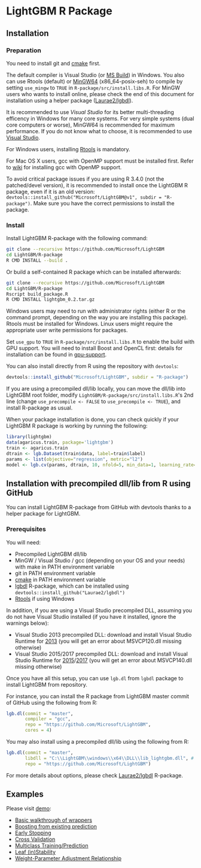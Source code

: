 LightGBM R Package
==================

Installation
------------

### Preparation
You need to install git and [cmake](https://cmake.org/) first.

The default compiler is Visual Studio (or [MS Build](https://www.visualstudio.com/downloads/#build-tools-for-visual-studio-2017)) in Windows. You also can use Rtools (default) or [MinGW64](https://sourceforge.net/projects/mingw-w64/files/Toolchains%20targetting%20Win64/Personal%20Builds/mingw-builds/) (x86_64-posix-seh) to compile by setting `use_mingw` to `TRUE` in `R-package/src/install.libs.R`. For MinGW users who wants to install online, please check the end of this document for installation using a helper package ([Laurae2/lgbdl](https://github.com/Laurae2/lgbdl/)).

It is recommended to use *Visual Studio* for its better multi-threading efficency in Windows for many core systems. For very simple systems (dual core computers or worse), MinGW64 is recommended for maximum performance. If you do not know what to choose, it is recommended to use [Visual Studio](https://www.visualstudio.com/downloads/#build-tools-for-visual-studio-2017).

For Windows users, installing [Rtools](https://cran.r-project.org/bin/windows/Rtools/) is mandatory.

For Mac OS X users, gcc with OpenMP support must be installed first. Refer to [wiki](https://github.com/Microsoft/LightGBM/wiki/Installation-Guide#osx) for installing gcc with OpenMP support.

To avoid critical package issues if you are using R 3.4.0 (not the patched/devel version), it is recommended to install once the LightGBM R package, even if it is an old version: `devtools::install_github("Microsoft/LightGBM@v1", subdir = "R-package")`. Make sure you have the correct permissions to install the package.

### Install
Install LightGBM R-package with the following command:

```sh
git clone --recursive https://github.com/Microsoft/LightGBM
cd LightGBM/R-package
R CMD INSTALL --build .
```

Or build a self-contained R package which can be installed afterwards:

```sh
git clone --recursive https://github.com/Microsoft/LightGBM
cd LightGBM/R-package
Rscript build_package.R
R CMD INSTALL lightgbm_0.2.tar.gz
``` 

Windows users may need to run with administrator rights (either R or the command prompt, depending on the way you are installing this package). Rtools must be installed for Windows. Linux users might require the appropriate user write permissions for packages.

Set `use_gpu` to `TRUE` in `R-package/src/install.libs.R` to enable the build with GPU support. You will need to install Boost and OpenCL first: details for installation can be found in [gpu-support](https://github.com/Microsoft/LightGBM/wiki/Installation-Guide#with-gpu-support).

You can also install directly from R using the repository with `devtools`:

```r
devtools::install_github("Microsoft/LightGBM", subdir = "R-package")
```

If you are using a precompiled dll/lib locally, you can move the dll/lib into LightGBM root folder, modify `LightGBM/R-package/src/install.libs.R`'s 2nd line (change `use_precompile <- FALSE` to `use_precompile <- TRUE`), and install R-package as usual.

When your package installation is done, you can check quickly if your LightGBM R package is working by running the following:

```r
library(lightgbm)
data(agaricus.train, package='lightgbm')
train <- agaricus.train
dtrain <- lgb.Dataset(train$data, label=train$label)
params <- list(objective="regression", metric="l2")
model <- lgb.cv(params, dtrain, 10, nfold=5, min_data=1, learning_rate=1, early_stopping_rounds=10)
```

Installation with precompiled dll/lib from R using GitHub
------------

You can install LightGBM R-package from GitHub with devtools thanks to a helper package for LightGBM.

### Prerequisites

You will need:

* Precompiled LightGBM dll/lib
* MinGW / Visual Studio / gcc (depending on your OS and your needs) with make in PATH environment variable
* git in PATH environment variable
* [cmake](https://cmake.org/) in PATH environment variable
* [lgbdl](https://github.com/Laurae2/lgbdl/) R-package, which can be installed using `devtools::install_github("Laurae2/lgbdl")`
* [Rtools](https://cran.r-project.org/bin/windows/Rtools/) if using Windows

In addition, if you are using a Visual Studio precompiled DLL, assuming you do not have Visual Studio installed (if you have it installed, ignore the warnings below):

* Visual Studio 2013 precompiled DLL: download and install Visual Studio Runtime for [2013](https://support.microsoft.com/en-us/help/3179560/update-for-visual-c-2013-and-visual-c-redistributable-package) (you will get an error about MSVCP120.dll missing otherwise)
* Visual Studio 2015/2017 precompiled DLL: download and install Visual Studio Runtime for [2015](https://www.microsoft.com/en-us/download/details.aspx?id=52685)/[2017](https://go.microsoft.com/fwlink/?LinkId=746572) (you will get an error about MSVCP140.dll missing otherwise)

Once you have all this setup, you can use `lgb.dl` from `lgbdl` package to install LightGBM from repository.

For instance, you can install the R package from LightGBM master commit of GitHub using the following from R:

```r
lgb.dl(commit = "master",
       compiler = "gcc",
       repo = "https://github.com/Microsoft/LightGBM",
       cores = 4)
```

You may also install using a precompiled dll/lib using the following from R:

```r
lgb.dl(commit = "master",
       libdll = "C:\\LightGBM\\windows\\x64\\DLL\\lib_lightgbm.dll", # YOUR PRECOMPILED DLL
       repo = "https://github.com/Microsoft/LightGBM")
```

For more details about options, please check [Laurae2/lgbdl](https://github.com/Laurae2/lgbdl/) R-package.

Examples
------------

Please visit [demo](demo):

* [Basic walkthrough of wrappers](demo/basic_walkthrough.R)
* [Boosting from existing prediction](demo/boost_from_prediction.R)
* [Early Stopping](demo/early_stopping.R)
* [Cross Validation](demo/cross_validation.R)
* [Multiclass Training/Prediction](demo/multiclass.R)
* [Leaf (in)Stability](demo/leaf_stability.R)
* [Weight-Parameter Adjustment Relationship](demo/weight_param.R)
